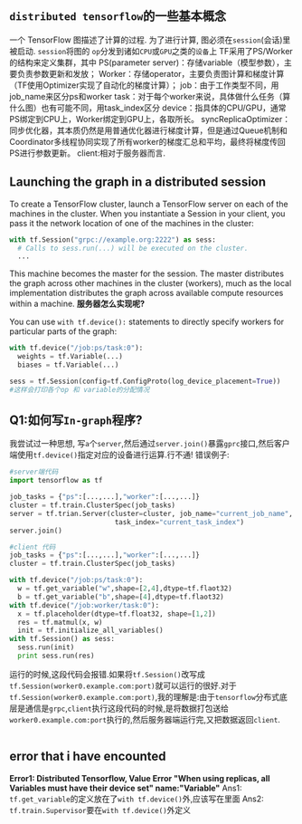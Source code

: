 
## `distributed tensorflow`的一些基本概念
一个 TensorFlow 图描述了计算的过程. 为了进行计算, 图必须在`session`(会话)里被启动. `session`将图的 `op`分发到诸如`CPU`或`GPU`之类的`设备`上
TF采用了PS/Worker的结构来定义集群，其中
PS(parameter server)：存储variable（模型参数），主要负责参数更新和发放；
Worker：存储operator，主要负责图计算和梯度计算（TF使用Optimizer实现了自动化的梯度计算）；
job：由于工作类型不同，用job_name来区分ps和worker
task：对于每个worker来说，具体做什么任务（算什么图）也有可能不同，用task_index区分
device：指具体的CPU/GPU，通常PS绑定到CPU上，Worker绑定到GPU上，各取所长。
syncReplicaOptimizer：同步优化器，其本质仍然是用普通优化器进行梯度计算，但是通过Queue机制和Coordinator多线程协同实现了所有worker的梯度汇总和平均，最终将梯度传回PS进行参数更新。
client:相对于服务器而言.
## Launching the graph in a distributed session
To create a TensorFlow cluster, launch a TensorFlow server on each of the machines in the cluster. When you instantiate a Session in your client, you pass it the network location of one of the machines in the cluster:
```python
with tf.Session("grpc://example.org:2222") as sess:
  # Calls to sess.run(...) will be executed on the cluster.
  ...
```
This machine becomes the master for the session. The master distributes the graph across other machines in the cluster (workers), much as the local implementation distributes the graph across available compute resources within a machine.
**服务器怎么实现呢?**

You can use `with tf.device():` statements to directly specify workers for particular parts of the graph:
```python
with tf.device("/job:ps/task:0"):
  weights = tf.Variable(...)
  biases = tf.Variable(...)
```
```python
sess = tf.Session(config=tf.ConfigProto(log_device_placement=True))
#这样会打印各个op 和 variable的分配情况
```
## Q1:如何写`In-graph`程序?
我尝试过一种思想, 写`a`个`server`,然后通过`server.join()`暴露`gprc`接口,然后客户端使用`tf.device()`指定对应的设备进行运算.行不通!
错误例子:
```python
#server端代码
import tensorflow as tf

job_tasks = {"ps":[...,...],"worker":[...,...]}
cluster = tf.train.ClusterSpec(job_tasks)
server = tf.trian.Server(cluster=cluster, job_name="current_job_name",
                          task_index="current_task_index")
server.join()
```
```python
#client 代码
job_tasks = {"ps":[...,...],"worker":[...,...]}
cluster = tf.train.ClusterSpec(job_tasks)

with tf.device("/job:ps/task:0"):
  w = tf.get_variable("w",shape=[2,4],dtype=tf.flaot32)
  b = tf.get_variable("b",shape=[4],dtype=tf.flaot32)
with tf.device("/job:worker/task:0"):
  x = tf.placeholder(dtype=tf.float32, shape=[1,2])
  res = tf.matmul(x, w)
  init = tf.initialize_all_variables()
with tf.Session() as sess:
  sess.run(init)
  print sess.run(res)
```
运行的时候,这段代码会报错.如果将`tf.Session()`改写成`tf.Session(worker0.example.com:port)`就可以运行的很好.对于`tf.Session(worker0.example.com:port)`,我的理解是:由于`tensorflow`分布式底层是通信是`grpc`,`client`执行这段代码的时候,是将数据打包送给`worker0.example.com:port`执行的,然后服务器端运行完,又把数据返回`client`.

```{}
```
## error that i have encounted
**Error1: Distributed Tensorflow, Value Error "When using replicas, all Variables must have their device set" name:"Variable"**
Ans1: `tf.get_variable`的定义放在了`with tf.device()`外,应该写在里面
Ans2: `tf.train.Supervisor`要在`with tf.device()`外定义
